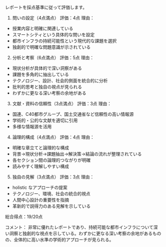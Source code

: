 レポートを採点基準に従って評価します。

1. 問いの設定（4点満点）
評価：4点
理由：
- 授業内容と明確に関連している
- スマートシティという具体的な問いを設定
- 都市インフラの持続可能性という現代的な課題を選択
- 独創的で明確な問題意識が示されている

2. 分析と考察（6点満点）
評価：5点
理由：
- 現状分析が具体的で深い洞察がある
- 課題を多角的に抽出している
- テクノロジー、設計、社会的側面を統合的に分析
- 批判的思考と独自の視点が見られる
- わずかに更なる深い考察の余地がある

3. 文献・資料の信頼性（3点満点）
評価：3点
理由：
- 国連、C40都市グループ、国土交通省など信頼性の高い情報源
- 学術的・公的な文献を適切に引用
- 多様な情報源を活用

4. 論理的構成（4点満点）
評価：4点
理由：
- 明確な章立てと論理的な構成
- 背景→現状分析→課題抽出→解決策→結論の流れが整理されている
- 各セクション間の論理的つながりが明確
- 読みやすく理解しやすい構成

5. 独自の見解（3点満点）
評価：3点
理由：
- holistic なアプローチの提案
- テクノロジー、環境、社会の統合的視点
- 人間中心設計の重要性を指摘
- 革新的で説得力のある見解を示している

総合得点：19/20点

コメント：
非常に優れたレポートであり、持続可能な都市インフラについて深い洞察と独創的な視点を示している。わずかに更なる深い考察の余地があるものの、全体的に高い水準の学術的アプローチが見られる。